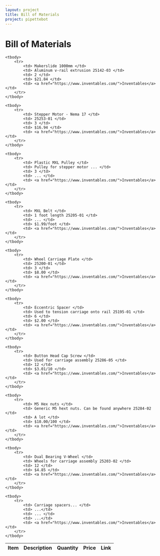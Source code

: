 ```yaml
---
layout: project
title: Bill of Materials
project: pipettebot
---
```


Bill of Materials
==========

<table class="table table-striped table-bordered">
	<thead>
		<tr>
			<th> Item </th>
			<th> Description </th>
			<th> Quantity </th>
			<th> Price </th>
			<th> Link </th>
		</tr>
	</thead>
	
	<tbody>
		<tr>
			<td> Makerslide 1000mm </td>
			<td> Aluminum v-rail extrusion 25142-03 </td>
			<td> 2 </td>
			<td> $21.84 </td>
			<td> <a href="https://www.inventables.com/">Inventables</a></td>
		</tr>
	</tbody>
	
	<tbody>
		<tr>
			<td> Stepper Motor - Nema 17 </td>
			<td> 25253-01 </td>
			<td> 3 </td>
			<td> $16.94 </td>
			<td> <a href="https://www.inventables.com/">Inventables</a></td>
		</tr>
	</tbody>
	
	<tbody>
		<tr>
			<td> Plastic MXL Pulley </td>
			<td> Pulley for stepper motor ... </td>
			<td> 3 </td>
			<td> ... </td>
			<td> <a href="https://www.inventables.com/">Inventables</a></td>
		</tr>
	</tbody>
	
	<tbody>
		<tr>
			<td> MXL Belt </td>
			<td> 1 foot length 25205-01 </td>
			<td> ... </td>
			<td> $1.99/foot </td>
			<td> <a href="https://www.inventables.com/">Inventables</a></td>
		</tr>
	</tbody>
	
	<tbody>
		<tr>
			<td> Wheel Carriage Plate </td>
			<td> 25200-01 </td>
			<td> 3 </td>
			<td> $8.00 </td>
			<td> <a href="https://www.inventables.com/">Inventables</a></td>
		</tr>
	</tbody>
	
	<tbody>
		<tr>
			<td> Eccentric Spacer </td>
			<td> Used to tension carriage onto rail 25195-01 </td>
			<td> 6 </td>
			<td> $2.00 </td>
			<td> <a href="https://www.inventables.com/">Inventables</a></td>
		</tr>
	</tbody>
	
	<tbody>
		<tr>
			<td> Button Head Cap Screw </td>
			<td> Used for carriage assembly 25286-05 </td>
			<td> 12 </td>
			<td> $3.01/10 </td>
			<td> <a href="https://www.inventables.com/">Inventables</a></td>
		</tr>
	</tbody>
	
	<tbody>
		<tr>
			<td> M5 Hex nuts </td>
			<td> Generic M5 hext nuts. Can be found anywhere 25284-02 </td>
			<td> A lot </td>
			<td> $10.00/100 </td>
			<td> <a href="https://www.inventables.com/">Inventables</a></td>
		</tr>
	</tbody>
	
	<tbody>
		<tr>
			<td> Dual Bearing V-Wheel </td>
			<td> Wheels for carriage assembly 25203-02 </td>
			<td> 12 </td>
			<td> $4.85 </td>
			<td> <a href="https://www.inventables.com/">Inventables</a></td>
		</tr>
	</tbody>	
	
	<tbody>
		<tr>
			<td> Carriage spacers... </td>
			<td> ...</td>
			<td> ... </td>
			<td> ...</td>
			<td> <a href="https://www.inventables.com/">Inventables</a></td>
		</tr>
	</tbody>
</table>